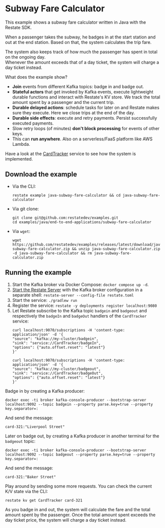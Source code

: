 # Subway Fare Calculator

This example shows a subway fare calculator written in Java with the Restate SDK. 

When a passenger takes the subway, he badges in at the start station and out at the end station.
Based on that, the system calculates the trip fare. 

The system also keeps track of how much the passenger has spent in total on the ongoing day.  
Whenever the amount exceeds that of a day ticket, the system will charge a day ticket instead.

 What does the example show?
- **Join** events from different Kafka topics: badge in and badge out.
- **Stateful actors** that get invoked by Kafka events, execute lightweight durable functions and interact with Restate's KV store.
  We track the total amount spent by a passenger and the current trip.
- **Durable delayed actions**: schedule tasks for later on and Restate makes sure they execute. Here we close trips at the end of the day.
- **Durable side effects**: execute and retry payments. Persist successfully executed payments.
- Slow retry loops (of minutes) **don't block processing** for events of other keys.
- This can **run anywhere**. Also on a serverless/FaaS platform like AWS Lambda.

Have a look at the [CardTracker](./src/main/java/dev/restate/example/CardTracker.java) service to see how the system is implemented.

## Download the example

- Via the CLI:
    ```shell
    restate example java-subway-fare-calculator && cd java-subway-fare-calculator
    ```

- Via git clone:
    ```shell
    git clone git@github.com:restatedev/examples.git
    cd examples/java/end-to-end-applications/subway-fare-calculator
    ```

- Via `wget`:
    ```shell
   wget https://github.com/restatedev/examples/releases/latest/download/java-subway-fare-calculator.zip && unzip java-subway-fare-calculator.zip -d java-subway-fare-calculator && rm java-subway-fare-calculator.zip
    ```

## Running the example

1. Start the Kafka broker via Docker Compose: `docker compose up -d`.
2. [Start the Restate Server](https://docs.restate.dev/develop/local_dev) with the Kafka broker configuration in a separate shell: `restate-server --config-file restate.toml`
3. Start the service: `./gradlew run`
4. Register the service: `restate -y deployments register localhost:9080`
5. Let Restate subscribe to the Kafka topic `badgein` and `badgeout` and respectively the `badgeIn` and `badgeOut` handlers of the `CardTracker` service: 
    ```shell
    curl localhost:9070/subscriptions -H 'content-type: application/json' -d '{
    "source": "kafka://my-cluster/badgein",
    "sink": "service://CardTracker/badgeIn",
    "options": {"auto.offset.reset": "latest"}
    }'
    
    curl localhost:9070/subscriptions -H 'content-type: application/json' -d '{
    "source": "kafka://my-cluster/badgeout",
    "sink": "service://CardTracker/badgeOut",
    "options": {"auto.offset.reset": "latest"}
    }'
    ```

Badge in by creating a Kafka producer:
```shell
docker exec -ti broker kafka-console-producer --bootstrap-server localhost:9092 --topic badgein --property parse.key=true --property key.separator=:
```
And send the message: 
```shell
card-321:"Liverpool Street"
```

Later on badge out, by creating a Kafka producer in another terminal for the `badgeout` topic:
```shell
docker exec -ti broker kafka-console-producer --bootstrap-server localhost:9092 --topic badgeout --property parse.key=true --property key.separator=:
```
And send the message:
```shell
card-321:"Baker Street"
```

Play around by sending some more requests. You can check the current K/V state via the CLI:
```shell
restate kv get CardTracker card-321
```

As you badge in and out, the system will calculate the fare and the total amount spent by the passenger.
Once the total amount spent exceeds the day ticket price, the system will charge a day ticket instead.